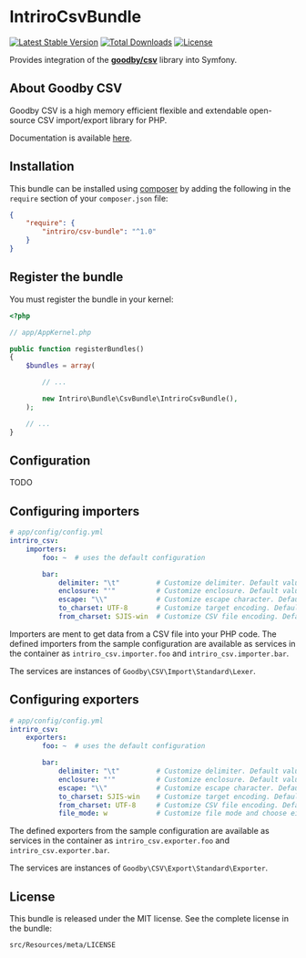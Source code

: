 IntriroCsvBundle
=====================
[![Latest Stable Version](https://poser.pugx.org/intriro/csv-bundle/v/stable.svg)](https://packagist.org/packages/intriro/csv-bundle) 
[![Total Downloads](https://poser.pugx.org/intriro/csv-bundle/downloads.svg)](https://packagist.org/packages/intriro/csv-bundle) 
[![License](https://poser.pugx.org/intriro/csv-bundle/license.svg)](https://packagist.org/packages/intriro/csv-bundle)

Provides integration of the [**goodby/csv**][goodby-csv-homepage] library into Symfony.


About Goodby CSV
---------------

Goodby CSV is a high memory efficient flexible and extendable open-source CSV import/export library for PHP.

Documentation is available [here][goodby-csv-homepage].


Installation
------------

This bundle can be installed using [composer](http://getcomposer.org) by adding the following in the `require` section of your `composer.json` file:

```json
{
    "require": {
        "intriro/csv-bundle": "^1.0"
    }
}
```

## Register the bundle

You must register the bundle in your kernel:

``` php
<?php

// app/AppKernel.php

public function registerBundles()
{
    $bundles = array(

        // ...

        new Intriro\Bundle\CsvBundle\IntriroCsvBundle(),
    );

    // ...
}
```


Configuration
-------------

TODO

## Configuring importers

``` yaml
# app/config/config.yml
intriro_csv:
    importers:
        foo: ~  # uses the default configuration

        bar:
            delimiter: "\t"         # Customize delimiter. Default value is comma(,)
            enclosure: "'"          # Customize enclosure. Default value is double quotation(")
            escape: "\\"            # Customize escape character. Default value is backslash(\)
            to_charset: UTF-8       # Customize target encoding. Default value is null, no converting.
            from_charset: SJIS-win  # Customize CSV file encoding. Default value is null.
```
Importers are ment to get data from a CSV file into your PHP code. The defined importers from the sample configuration are available as services in the container as `intriro_csv.importer.foo` and `intriro_csv.importer.bar`. 

The services are instances of `Goodby\CSV\Import\Standard\Lexer`.

## Configuring exporters

``` yaml
# app/config/config.yml
intriro_csv:
    exporters:
        foo: ~  # uses the default configuration

        bar:
            delimiter: "\t"         # Customize delimiter. Default value is comma(,)
            enclosure: "'"          # Customize enclosure. Default value is double quotation(")
            escape: "\\"            # Customize escape character. Default value is backslash(\)
            to_charset: SJIS-win    # Customize target encoding. Default value is null, no converting.
            from_charset: UTF-8     # Customize CSV file encoding. Default value is null.
            file_mode: w            # Customize file mode and choose either write or append. Default value is write ('w'). See fopen() php docs
```

The defined exporters from the sample configuration are available as services in the container as `intriro_csv.exporter.foo` and `intriro_csv.exporter.bar`. 

The services are instances of `Goodby\CSV\Export\Standard\Exporter`.

License
-------

This bundle is released under the MIT license. See the complete license in the bundle:

    src/Resources/meta/LICENSE



[goodby-csv-homepage]: https://github.com/goodby/csv
